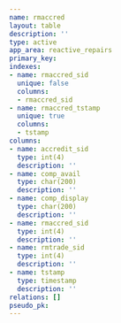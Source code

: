 ```yaml
---
name: rmaccred
layout: table
description: ''
type: active
app_area: reactive_repairs
primary_key: 
indexes:
- name: rmaccred_sid
  unique: false
  columns:
  - rmaccred_sid
- name: rmaccred_tstamp
  unique: true
  columns:
  - tstamp
columns:
- name: accredit_sid
  type: int(4)
  description: ''
- name: comp_avail
  type: char(200)
  description: ''
- name: comp_display
  type: char(200)
  description: ''
- name: rmaccred_sid
  type: int(4)
  description: ''
- name: rmtrade_sid
  type: int(4)
  description: ''
- name: tstamp
  type: timestamp
  description: ''
relations: []
pseudo_pk: 
---
```


